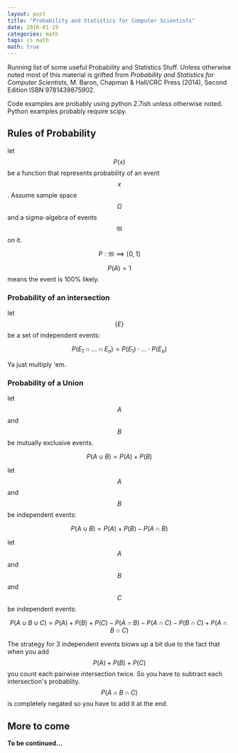 ```yaml
---
layout: post 
title: "Probability and Statistics for Computer Scientists" 
date: 2016-01-19
categories: math
tags: cs math
math: true
---
```


Running list of some useful Probability and Statistics Stuff. Unless otherwise
noted most of this material is grifted from *Probability and Statistics for
Computer Scientists*, M. Baron, Chapman & Hall/CRC Press
(2014), Second Edition ISBN 9781439875902.

Code examples are probably using python 2.7ish unless otherwise noted. Python
examples probably require scipy.

## Rules of Probability

let $$P(x)$$ be a function that represents probability of an event $$x$$. Assume sample space $$\Omega$$ and a sigma-algebra of events $$\mathfrak{M}$$ on it.

$$
P : \mathfrak{M} \implies [0, 1]
$$

$$P(A) = 1$$ means the event is 100% likely.

### Probability of an intersection

let $$\{E\}$$ be a set of independent events:

$$
P(E_1 \cap ... \cap E_n) = P(E_1) \cdot ... \cdot P(E_n)
$$

Ya just multiply 'em.

### Probability of a Union

let $$A$$ and $$B$$ be mutually exclusive events.

$$
P(A \cup B) = P(A) + P(B)
$$

let $$A$$ and $$B$$ be independent events:

$$
P(A \cup B) = P(A) + P(B) - P(A \cap B)
$$

let $$A$$ and $$B$$ and $$C$$ be independent events:

$$
P(A \cup B \cup C) = P(A) + P(B) + P(C) -
P(A \cap B) - P(A \cap C) - P(B \cap C) + P(A \cap B \cap C)
$$

The strategy for 3 independent events blows up a bit due to the fact that when
you add $$P(A) + P(B) + P(C)$$ you count each pairwise intersection twice. So
you have to subtract each intersection's probablity. $$P(A \cap B \cap C)$$ is
completely negated so you have to add it at the end.

## More to come
**To be continued...**
